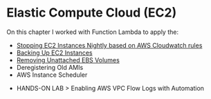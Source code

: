 # Elastic Compute Cloud (EC2)

On this chapter I worked with Function Lambda to apply the: 
- [Stopping EC2 Instances Nightly based on AWS Cloudwatch rules](terraform/exercises/stop-ec2/scripts/stop-ec2.py)
- [Backing Up EC2 Instances](terraform/exercises/backup-ec2/scripts/backup-ec2.py)
- [Removing Unattached EBS Volumes](terraform/exercises/remove-unattached-volumes/scripts/remove-unattached-volumes.py')
- Deregistering Old AMIs
- AWS Instance Scheduler
* HANDS-ON LAB > Enabling AWS VPC Flow Logs with Automation
